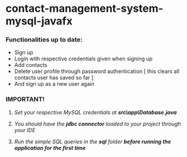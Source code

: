 # contact-management-system-mysql-javafx

### Functionalities up to date:

- Sign up
- Login with respective credentials given when signing up
- Add contacts
- Delete user profile through password authentication [ this clears all contacts user has saved so far ]
- And sign up as a new user again



### IMPORTANT!

1. *Set your respective MySQL credentials at* ***src\app\Database.java***

2. *You should have the* ***jdbc connector*** *loaded to your project through your IDE*

3. *Run the simple SQL queries in the* ***sql*** *folder* ***before running the application for the first time*** 

